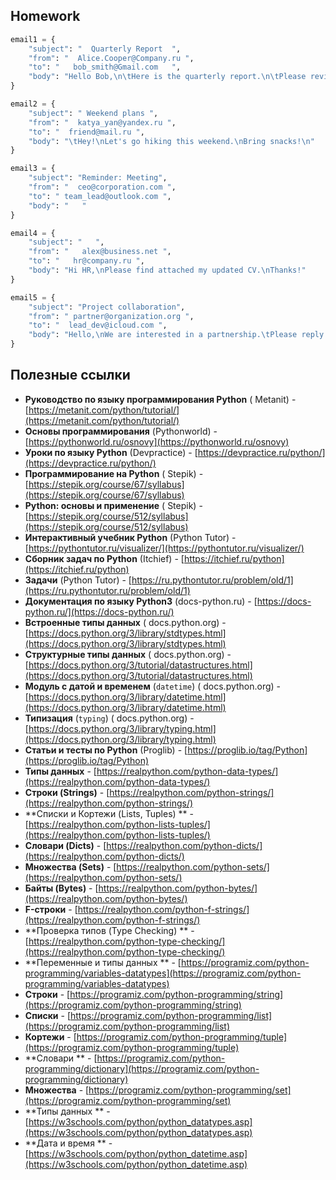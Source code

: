## Homework

```python
email1 = {
    "subject": "  Quarterly Report  ",
    "from": "  Alice.Cooper@Company.ru ",
    "to": "   bob_smith@Gmail.com   ",
    "body": "Hello Bob,\n\tHere is the quarterly report.\n\tPlease review and let me know your feedback.\n\nBest,\nAlice"
}

email2 = {
    "subject": " Weekend plans ",
    "from": "  katya_yan@yandex.ru ",
    "to": "  friend@mail.ru ",
    "body": "\tHey!\nLet's go hiking this weekend.\nBring snacks!\n"
}

email3 = {
    "subject": "Reminder: Meeting",
    "from": "  ceo@corporation.com ",
    "to": " team_lead@outlook.com ",
    "body": "   "
}

email4 = {
    "subject": "   ",
    "from": "   alex@business.net ",
    "to": "   hr@company.ru ",
    "body": "Hi HR,\nPlease find attached my updated CV.\nThanks!"
}

email5 = {
    "subject": "Project collaboration",
    "from": " partner@organization.org ",
    "to": "  lead_dev@icloud.com ",
    "body": "Hello,\nWe are interested in a partnership.\tPlease reply soon.\nRegards,\nTeam"
}
```

## Полезные ссылки

* **Руководство по языку программирования Python** (
  Metanit) - [https://metanit.com/python/tutorial/](https://metanit.com/python/tutorial/)
* **Основы программирования** (Pythonworld) - [https://pythonworld.ru/osnovy](https://pythonworld.ru/osnovy)
* **Уроки по языку Python** (Devpractice) - [https://devpractice.ru/python/](https://devpractice.ru/python/)
* **Программирование на Python** (
  Stepik) - [https://stepik.org/course/67/syllabus](https://stepik.org/course/67/syllabus)
* **Python: основы и применение** (
  Stepik) - [https://stepik.org/course/512/syllabus](https://stepik.org/course/512/syllabus)
* **Интерактивный учебник Python** (Python
  Tutor) - [https://pythontutor.ru/visualizer/](https://pythontutor.ru/visualizer/)
* **Сборник задач по Python** (Itchief) - [https://itchief.ru/python](https://itchief.ru/python)
* **Задачи** (Python Tutor) - [https://ru.pythontutor.ru/problem/old/1](https://ru.pythontutor.ru/problem/old/1)
* **Документация по языку Python3** (docs-python.ru) - [https://docs-python.ru/](https://docs-python.ru/)
* **Встроенные типы данных** (
  docs.python.org) - [https://docs.python.org/3/library/stdtypes.html](https://docs.python.org/3/library/stdtypes.html)
* **Структурные типы данных** (
  docs.python.org) - [https://docs.python.org/3/tutorial/datastructures.html](https://docs.python.org/3/tutorial/datastructures.html)
* **Модуль с датой и временем** (`datetime`) (
  docs.python.org) - [https://docs.python.org/3/library/datetime.html](https://docs.python.org/3/library/datetime.html)
* **Типизация** (`typing`) (
  docs.python.org) - [https://docs.python.org/3/library/typing.html](https://docs.python.org/3/library/typing.html)
* **Статьи и тесты по Python** (Proglib) - [https://proglib.io/tag/Python](https://proglib.io/tag/Python)
* **Типы данных** - [https://realpython.com/python-data-types/](https://realpython.com/python-data-types/)
* **Строки (Strings)** - [https://realpython.com/python-strings/](https://realpython.com/python-strings/)
* **Списки и Кортежи (Lists, Tuples)
  ** - [https://realpython.com/python-lists-tuples/](https://realpython.com/python-lists-tuples/)
* **Словари (Dicts)** - [https://realpython.com/python-dicts/](https://realpython.com/python-dicts/)
* **Множества (Sets)** - [https://realpython.com/python-sets/](https://realpython.com/python-sets/)
* **Байты (Bytes)** - [https://realpython.com/python-bytes/](https://realpython.com/python-bytes/)
* **F-строки** - [https://realpython.com/python-f-strings/](https://realpython.com/python-f-strings/)
* **Проверка типов (Type Checking)
  ** - [https://realpython.com/python-type-checking/](https://realpython.com/python-type-checking/)
* **Переменные и типы данных
  ** - [https://programiz.com/python-programming/variables-datatypes](https://programiz.com/python-programming/variables-datatypes)
* **Строки** - [https://programiz.com/python-programming/string](https://programiz.com/python-programming/string)
* **Списки** - [https://programiz.com/python-programming/list](https://programiz.com/python-programming/list)
* **Кортежи** - [https://programiz.com/python-programming/tuple](https://programiz.com/python-programming/tuple)
* **Словари
  ** - [https://programiz.com/python-programming/dictionary](https://programiz.com/python-programming/dictionary)
* **Множества** - [https://programiz.com/python-programming/set](https://programiz.com/python-programming/set)
* **Типы данных
  ** - [https://w3schools.com/python/python_datatypes.asp](https://w3schools.com/python/python_datatypes.asp)
* **Дата и время
  ** - [https://w3schools.com/python/python_datetime.asp](https://w3schools.com/python/python_datetime.asp)
  
  
